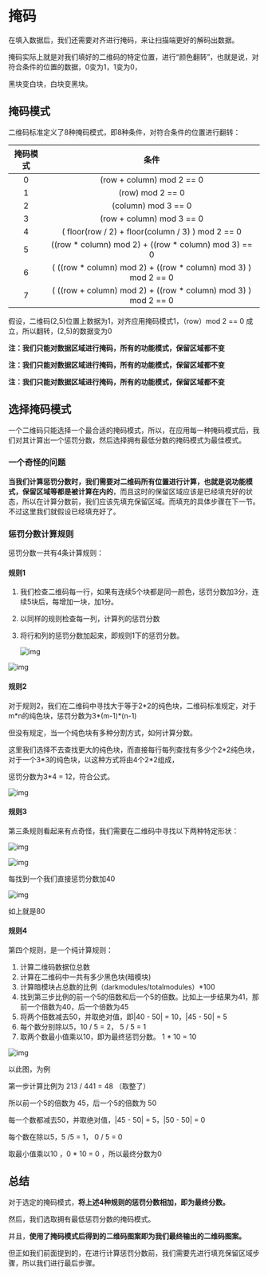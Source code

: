 # 掩码

在填入数据后，我们还需要对齐进行掩码，来让扫描端更好的解码出数据。

掩码实际上就是对我们填好的二维码的特定位置，进行“颜色翻转”，也就是说，对符合条件的位置的数据，0变为1，1变为0，

黑块变白块，白块变黑块。

## 掩码模式

二维码标准定义了8种掩码模式，即8种条件，对符合条件的位置进行翻转：

| 掩码模式 |                             条件                             |
| :------: | :----------------------------------------------------------: |
|    0     |                  (row + column) mod 2 == 0                   |
|    1     |                       (row) mod 2 == 0                       |
|    2     |                     (column) mod 3 == 0                      |
|    3     |                  (row + column) mod 3 == 0                   |
|    4     |      ( floor(row / 2) + floor(column / 3) ) mod 2 == 0       |
|    5     |     ((row * column) mod 2) + ((row * column) mod 3) == 0     |
|    6     | ( ((row * column) mod 2) + ((row * column) mod 3) ) mod 2 == 0 |
|    7     | ( ((row + column) mod 2) + ((row * column) mod 3) ) mod 2 == 0 |

假设，二维码(2,5)位置上数据为1，对齐应用掩码模式1，（row）mod 2 == 0 成立，所以翻转，(2,5)的数据变为0

**注：我们只能对数据区域进行掩码，所有的功能模式，保留区域都不变**

**注：我们只能对数据区域进行掩码，所有的功能模式，保留区域都不变**

**注：我们只能对数据区域进行掩码，所有的功能模式，保留区域都不变**

## 选择掩码模式

一个二维码只能选择一个最合适的掩码模式，所以，在应用每一种掩码模式后，我们对其计算出一个惩罚分数，然后选择拥有最低分数的掩码模式为最佳模式。

### 一个奇怪的问题

**当我们计算惩罚分数时，我们需要对二维码所有位置进行计算，也就是说功能模式，保留区域等都是被计算在内的**，而且这时的保留区域应该是已经填充好的状态，所以在计算分数前，我们应该先填充保留区域。而填充的具体步骤在下一节。不过这里我们就假设已经填充好了。

### 惩罚分数计算规则

惩罚分数一共有4条计算规则：

#### 规则1

1. 我们检查二维码每一行，如果有连续5个块都是同一颜色，惩罚分数加3分，连续5块后，每增加一块，加1分。

2. 以同样的规则检查每一列，计算列的惩罚分数

3. 将行和列的惩罚分数加起来，即规则1下的惩罚分数。

   ![img](https://www.thonky.com/qr-code-tutorial/horizontal-total.png)

![img](https://www.thonky.com/qr-code-tutorial/vertical-total.png)

#### 规则2

对于规则2，我们在二维码中寻找大于等于2\*2的纯色块，二维码标准规定，对于m\*n的纯色块，惩罚分数为3\*(m-1)*(n-1)

但没有规定，当一个纯色块有多种分割方式，如何计算分数。

这里我们选择不去查找更大的纯色块，而直接每行每列查找有多少个2\*2纯色块，对于一个3\*3的纯色块，以这种方式将由4个2\*2组成，

惩罚分数为3*4 = 12，符合公式。

![img](https://www.thonky.com/qr-code-tutorial/penalty-2.png)

#### 规则3

第三条规则看起来有点奇怪，我们需要在二维码中寻找以下两种特定形状：

![img](https://www.thonky.com/qr-code-tutorial/penalty-3-pattern1.png)

![img](https://www.thonky.com/qr-code-tutorial/penalty-3-pattern2.png)

每找到一个我们直接惩罚分数加40

![img](https://www.thonky.com/qr-code-tutorial/penalty-3.png)

如上就是80

#### 规则4

第四个规则，是一个纯计算规则：

1. 计算二维码数据位总数
2. 计算在二维码中一共有多少黑色块(暗模块)
3. 计算暗模块占总数的比例（darkmodules/totalmodules）*100
4. 找到第三步比例的前一个5的倍数和后一个5的倍数。比如上一步结果为41，那前一个倍数为40，后一个倍数为45
5. 将两个倍数减去50，并取绝对值，即|40 - 50| = 10，|45 - 50| = 5
6. 每个数分别除以5，10 / 5 = 2， 5 / 5 = 1
7. 取两个数最小值乘以10，即为最终惩罚分数。 1 * 10 = 10

![img](https://www.thonky.com/qr-code-tutorial/rule-4-illust2.png)

以此图，为例

第一步计算比例为 213 / 441 = 48 （取整了）

所以前一个5的倍数为 45，后一个5的倍数为 50

每一个数都减去50，并取绝对值，|45 - 50|  = 5，|50 - 50| = 0

每个数在除以5，5 /5 = 1， 0 / 5 = 0

取最小值乘以10 ，0 * 10 = 0 ，所以最终分数为0

## 总结

对于选定的掩码模式，**将上述4种规则的惩罚分数相加，即为最终分数。**

然后，我们选取拥有最低惩罚分数的掩码模式。

并且，**使用了掩码模式后得到的二维码图案即为我们最终输出的二维码图案。**

但正如我们前面提到的，在进行计算惩罚分数前，我们需要先进行填充保留区域步骤，所以我们进行最后步骤。